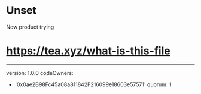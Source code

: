 # Unset
New product trying 
# https://tea.xyz/what-is-this-file
---
version: 1.0.0
codeOwners:
  - '0x0ae2B98Fc45a08a811842F216099e18603e57571'
quorum: 1
